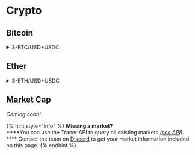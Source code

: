 # Crypto

## Bitcoin

<details>

<summary>3-BTC/USD+USDC</summary>

__:link: _Open in pools.tracer.finance_

**Deployment** **Information**

* Deployed by: `0x` ↗
* Deployment date: `2022-05-16`
* Transaction: `0x` ↗

**Pricing Data**

* Price feed: `BTC/USD`
* Data manipulations: `8hr SMA`
* Tracer Index Feed address: `0x` ↗
* Leverage (sigmoid): `3`

**Settlement Asset**

* Settlement asset: `USDC`
* Settlement asset address: `0x` ↗
* Settlement Ether oracle: `0x` ↗

**Fees**

* Mint fee: `undefined%`
* Management fee: `undefined% per annum`
* Burn fee: `None`
* Primary/Secondary Fee Split: `100%/0%`
* Primary Fee Receiver: `0x` ↗
* Secondary Fee Receiver: `undefined`

**Pool Tokens**

* Long token
  * Token name: `undefined`
  * Token address: `0x` ↗
  * Observations: `N/A`

<!---->

* Short token
  * Token name: `undefined`
  * Token address: `0x` ↗
  * Observations: `N/A`

**Pool Information**

* Rebalance frequency: `8 hours`
* Front-running interval: `x minutes`
* Pool Owner address: `0x` ↗
* Leveraged Pool address: `0x` ↗
* Pool Committer address: `0x` ↗
* Invariant Check address: `0x` ↗

**Secondary market (Balancer)**

* Pool address: `0x` ↗
* Balancer Pool token: `0x` ↗
* Balancer LP Farm Contract: `0x` ↗

**Notes**

* N/A

</details>

## Ether

<details>

<summary>3-ETH/USD+USDC</summary>

__:link: _Open in pools.tracer.finance_

**Deployment** **Information**

* Deployed by: `0x` ↗
* Deployment date: `2022-05-16`
* Transaction: `0x` ↗

**Pricing Data**

* Price feed: `ETH/USD`
* Data manipulations: `8hr SMA`
* Tracer Index Feed address: `0x` ↗
* Leverage (sigmoid): `3`

**Settlement Asset**

* Settlement asset: `USDC`
* Settlement asset address: `0x` ↗
* Settlement Ether oracle: `0x` ↗

**Fees**

* Mint fee: `undefined%`
* Management fee: `undefined% per annum`
* Burn fee: `None`
* Primary/Secondary Fee Split: `100%/0%`
* Primary Fee Receiver: `0x` ↗
* Secondary Fee Receiver: `undefined`

**Pool Tokens**

* Long token
  * Token name: `undefined`
  * Token address: `0x` ↗
  * Observations: `N/A`

<!---->

* Short token
  * Token name: `undefined`
  * Token address: `0x` ↗
  * Observations: `N/A`

**Pool Information**

* Rebalance frequency: `8 hour`
* Front-running interval: `x minutes`
* Pool Owner address: `0x` ↗
* Leveraged Pool address: `0x`↗
* Pool Committer address: `0x` ↗
* Invariant Check address: `0x` ↗

**Secondary market (Balancer)**

* Pool address: `0x` ↗
* Balancer Pool token: `0x` ↗
* Balancer LP Farm Contract: `0x` ↗

**Notes**

* N/A

</details>

## Market Cap

_Coming soon!_

{% hint style="info" %}
**Missing a market?**\
****You can use the Tracer API to query all existing markets [_(see API)_](https://api.tracer.finance/docs/#/). **** Contact the team on [Discord](https://discord.gg/TracerDAO) to get your market information included on this page.
{% endhint %}
